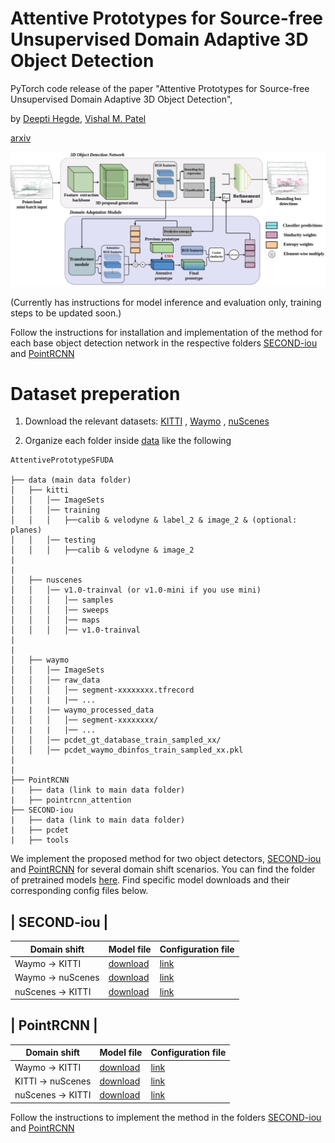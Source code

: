 # Attentive Prototypes for Source-free Unsupervised Domain Adaptive 3D Object Detection

PyTorch code release of the paper "Attentive Prototypes for Source-free Unsupervised Domain Adaptive 3D Object Detection",

by [Deepti Hegde](https://deeptibhegde.github.io), [Vishal M. Patel](https://engineering.jhu.edu/vpatel36/sciencex_teams/vishalpatel/)

[arxiv](https://arxiv.org/abs/2111.15656)

![image](/imgs/main_final_2.drawio.jpg)


(Currently has instructions for model inference and evaluation only, training steps to be updated soon.)

Follow the instructions for installation and implementation of the method for each base object detection network in the respective folders [SECOND-iou](/SECOND-iou/) and [PointRCNN](/PointRCNN/)

# Dataset preperation

1. Download the relevant datasets: [KITTI](http://www.cvlibs.net/datasets/kitti/eval_object.php?obj_benchmark=3d) , [Waymo](https://waymo.com/intl/en_us/dataset-download-terms/) , [nuScenes](https://www.nuscenes.org/download)

2. Organize each folder inside [data](/data/) like the following


```
AttentivePrototypeSFUDA

├── data (main data folder)
│   ├── kitti
│   │   │── ImageSets
│   │   │── training
│   │   │   ├──calib & velodyne & label_2 & image_2 & (optional: planes)
│   │   │── testing
│   │   │   ├──calib & velodyne & image_2
|
|
│   ├── nuscenes
│   │   │── v1.0-trainval (or v1.0-mini if you use mini)
│   │   │   │── samples
│   │   │   │── sweeps
│   │   │   │── maps
│   │   │   │── v1.0-trainval  
|
|
│   ├── waymo
│   │   │── ImageSets
│   │   │── raw_data
│   │   │   │── segment-xxxxxxxx.tfrecord
|   |   |   |── ...
|   |   |── waymo_processed_data
│   │   │   │── segment-xxxxxxxx/
|   |   |   |── ...
│   │   │── pcdet_gt_database_train_sampled_xx/
│   │   │── pcdet_waymo_dbinfos_train_sampled_xx.pkl  
|
|
├── PointRCNN
|   ├── data (link to main data folder)
|   ├── pointrcnn_attention
├── SECOND-iou
|   ├── data (link to main data folder)
|   ├── pcdet
|   ├── tools
```


We implement the proposed method for two object detectors, [SECOND-iou](/secondiou/) and [PointRCNN](/pointrcnn/) for several domain shift scenarios. You can find the folder of pretrained models [here](https://drive.google.com/drive/folders/1nbh1LdYdNdinYg0xP4MPreW-RkaGznNE?usp=sharing). Find specific model downloads and their corresponding config files below.


| SECOND-iou |
-------------------------------------------------
| Domain shift | Model file  | Configuration file |
| ----------- | ----------- | -------------------|
| Waymo  -> KITTI| [download](https://drive.google.com/file/d/1X58-Lfiyv9j8ORycQLXEWyYox4SYFuVt/view?usp=sharing) | [link](SECOND-iou/tools/cfgs/kitti_models/secondiou_oracle_ros.yaml) |
|  Waymo  -> nuScenes | [download](https://drive.google.com/file/d/1HWpPGZLuB76C979QnfjWDJOGG_0_PhaS/view?usp=sharing)        | [link](SECOND-iou/tools/cfgs/nuscenes_models/secondiou_car_oracle.yaml) |
|  nuScenes -> KITTI| [download](https://drive.google.com/file/d/1QSPyY8FjgjbMw1GlVmpGx6RThP2bQXDK/view?usp=sharing)        | [link](SECOND-iou/tools/cfgs/kitti_models/secondiou_oracle_ros.yaml) |




| PointRCNN |
--------------------------------------------------
| Domain shift | Model file  | Configuration file |
| ----------- | ----------- | -------------------|
| Waymo  -> KITTI| [download](https://drive.google.com/file/d/1O4bhgdlqkgYIXY2aEYRLejbWnWwPbvfv/view?usp=sharing)       | [link](PointRCNN/pointrcnn_attention/tools/cfgs/default.yaml) |
|  KITTI  -> nuScenes | [download](https://drive.google.com/file/d/1bvdmnSQPEds2St9g7QJnJkkcUyY2Ye8V/view?usp=sharing)        | [link](PointRCNN/pointrcnn_attention/tools/cfgs/default.yaml) |
|  nuScenes -> KITTI| [download](https://drive.google.com/file/d/1VptyJk3j62s22IP_3R9SzBoWhErz07Ov/view?usp=sharing)        | [link](PointRCNN/pointrcnn_attention/tools/cfgs/default.yaml) |


Follow the instructions to implement the method in the folders [SECOND-iou](SECOND-iou/README.md) and [PointRCNN](PointRCNN/README.md)

